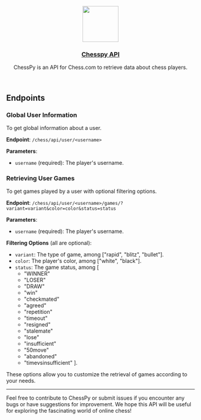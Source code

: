<p align="center">
  <a href="https://chess.com">
    <img src="https://images.chesscomfiles.com/uploads/v1/images_users/tiny_mce/SamCopeland/php2z9LbY.png" height="96">
    <h3 align="center">Chesspy API</h3>
  </a>
</p>

<p align="center">ChessPy is an API for Chess.com to retrieve data about chess players.</p>

<br/>

## Endpoints

### Global User Information

To get global information about a user.

**Endpoint**: `/chess/api/user/<username>`

**Parameters**:

- `username` (required): The player's username.

### Retrieving User Games

To get games played by a user with optional filtering options.

**Endpoint**: `/chess/api/user/<username>/games/?variant=variant&color=color&status=status`

**Parameters**:

- `username` (required): The player's username.

**Filtering Options** (all are optional):

- `variant`: The type of game, among ["rapid", "blitz", "bullet"].
- `color`: The player's color, among ["white", "black"].
- `status`: The game status, among [
  - "WINNER"
  - "LOSER"
  - "DRAW"
  - "win"
  - "checkmated"
  - "agreed"
  - "repetition"
  - "timeout"
  - "resigned"
  - "stalemate"
  - "lose"
  - "insufficient"
  - "50move"
  - "abandoned"
  - "timevsinsufficient"
    ].

These options allow you to customize the retrieval of games according to your needs.

---

Feel free to contribute to ChessPy or submit issues if you encounter any bugs or have suggestions for improvement. We hope this API will be useful for exploring the fascinating world of online chess!
